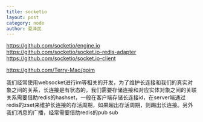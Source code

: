 ```yaml
---
title: socketio
layout: post
category: node
author: 夏泽民
---
```

https://github.com/socketio/engine.io
https://github.com/socketio/socket.io-redis-adapter
https://github.com/socketio/socket.io-client
<!-- more -->
https://github.com/Terry-Mao/goim

我们经常使用websocket进行im等相关的开发，为了维护长连接和我们的真实对象之间的关系，长连接是有状态的，我们需要存储连接和对应实体对象之间的关联关系需要借助redis的hashset，一般在客户端存储长连接id，在server端通过redis的zset来维护长连接的存活周期，如果超出存活周期，则踢出长连接。另外我们消息的广播，经常需要借助redis的pub sub
